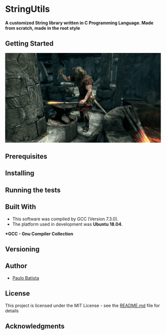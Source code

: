 # StringUtils
**A customized String library written in C Programming Language. Made from scratch, made in the root style**
## Getting Started
![](smith.gif)
## Prerequisites
## Installing
## Running the tests
## Built With

- This software was compiled by GCC (Version 7.3.0).
- The platform used in development was **Ubuntu 18.04**.

**\*GCC - Gnu Compiler Collection**
## Versioning
## Author
- [Paulo Batista](https://github.com/costabatista)
## License
This project is licensed under the MIT License - see the [README.md](https://github.com/costabatista/stringutils/blob/master/LICENSE) file for details
## Acknowledgments
